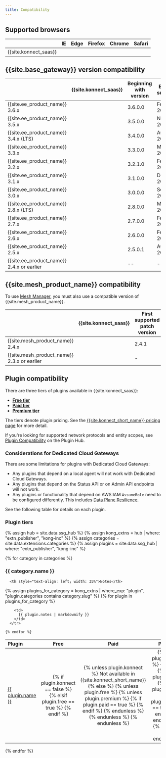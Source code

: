 ```yaml
---
title: Compatibility
---
```


## Supported browsers

|                                  | IE | Edge | Firefox | Chrome | Safari |
|----------------------------------|:--:|:----:|:-------:|:------:|:------:|
| {{site.konnect_saas}} |  <i class="fa fa-times"></i> | <i class="fa fa-check"></i> |  <i class="fa fa-check"></i> |  <i class="fa fa-check"></i> | <i class="fa fa-check"></i> |

## {{site.base_gateway}} version compatibility


|                                | {{site.konnect_saas}} | Beginning with version | End of support | 
|--------------------------------|:---------------------:|-------------------------------|----------------|
| {{site.ee_product_name}} 3.6.x | <i class="fa fa-check"></i>    | 3.6.0.0 | Feb 2025 
| {{site.ee_product_name}} 3.5.x | <i class="fa fa-check"></i>    | 3.5.0.0 | Nov 2024 
| {{site.ee_product_name}} 3.4.x (LTS)| <i class="fa fa-check"></i>    | 3.4.0.0 | Aug 2026 
| {{site.ee_product_name}} 3.3.x | <i class="fa fa-check"></i>    | 3.3.0.0 | May 2024
| {{site.ee_product_name}} 3.2.x | <i class="fa fa-check"></i>    | 3.2.1.0 | Feb 2024
| {{site.ee_product_name}} 3.1.x | <i class="fa fa-check"></i>    | 3.1.0.0 | Dec 2023
| {{site.ee_product_name}} 3.0.x | <i class="fa fa-check"></i>    | 3.0.0.0 | Sep 2023
| {{site.ee_product_name}} 2.8.x (LTS)| <i class="fa fa-check"></i>    | 2.8.0.0 | Mar 2025 
| {{site.ee_product_name}} 2.7.x | <i class="fa fa-check"></i>    | 2.7.0.0 | Feb 2023
| {{site.ee_product_name}} 2.6.x | <i class="fa fa-check"></i>    | 2.6.0.0 | Feb 2023
| {{site.ee_product_name}} 2.5.x | <i class="fa fa-check"></i>    | 2.5.0.1 | Aug 2022
| {{site.ee_product_name}} 2.4.x or earlier | <i class="fa fa-times"></i>    | -- | -- 



## {{site.mesh_product_name}} compatibility

To use [Mesh Manager](/konnect/mesh-manager/), you must also use a compatible version of {{site.mesh_product_name}}. 

|                                  | {{site.konnect_saas}} | First supported patch version
|--------------------------------|:---------------------:|-----------------------------
| {{site.mesh_product_name}} 2.4.x | <i class="fa fa-check"></i> | 2.4.1
| {{site.mesh_product_name}} 2.3.x or earlier | <i class="fa fa-times"></i> | -


## Plugin compatibility

There are three tiers of plugins available in {{site.konnect_saas}}:

* [**Free tier**](/hub/?tier=free&compatibility=konnect)
* [**Paid tier**](/hub/?tier=paid&compatibility=konnect)
* [**Premium tier**](/hub/?tier=premium&compatibility=konnect)

The tiers denote plugin pricing. See the [{{site.konnect_short_name}} pricing page](https://konghq.com/pricing) for more detail. 

If you're looking for supported network protocols and entity scopes, see [Plugin Compatibility](/hub/plugins/compatibility/) on the Plugin Hub.

### Considerations for Dedicated Cloud Gateways

There are some limitations for plugins with Dedicated Cloud Gateways:

* Any plugins that depend on a local agent will not work with Dedicated Cloud Gateways.
* Any plugins that depend on the Status API or on Admin API endpoints will not work.
* Any plugins or functionality that depend on AWS IAM `AssumeRole` need to be configured differently. 
This includes [Data Plane Resilience](/gateway/latest/kong-enterprise/cp-outage-handling/).

See the following table for details on each plugin.

### Plugin tiers

{% assign hub = site.data.ssg_hub %}
{% assign kong_extns = hub | where: "extn_publisher", "kong-inc" %}
{% assign categories = site.data.extensions.categories %}
{% assign plugins = site.data.ssg_hub | where: "extn_publisher", "kong-inc" %}

{% for category in categories %}
<h3 id="{{ category.slug }}">
  {{ category.name }}
</h3>

<table>
  <thead>
      <th style="text-align: left; width: 10%">Plugin</th>
      <th style="text-align: center">Free</th>
      <th style="text-align: center">Paid</th>
      <th style="text-align: center">Premium</th>

      <th style="text-align: left; width: 35%">Notes</th>
  </thead>
  <tbody>
    {% assign plugins_for_category = kong_extns | where_exp: "plugin", "plugin.categories contains category.slug" %}
    {% for plugin in plugins_for_category %}
      <tr>
        <td>
          <a href="{{plugin.url}}">{{ plugin.name }}</a>
        </td>
        <td style="text-align: center">
        {% if plugin.konnect == false %}
         <span></span>
        {% elsif plugin.free == true %}
          <i class="fa fa-check"></i>
        {% endif %}
        </td>
        <td style="text-align: center">
          {% unless plugin.konnect %}
            <span>Not available in {{site.konnect_short_name}}</span>
          {% else %}
            {% unless plugin.free %}
              {% unless plugin.premium %}
                {% if plugin.paid == true %}
                  <i class="fa fa-check"></i>
                {% endif %}
              {% endunless %}
            {% endunless %}
          {% endunless %}
        </td>
        <td style="text-align: center">
          {% unless plugin.konnect %}
            <span></span>
          {% else %}
            {% unless plugin.free %}
              {% unless plugin.paid %}
                {% if plugin.premium == true %}
                  <i class="fa fa-check"></i>
                {% endif %}
              {% endunless %}
            {% endunless %}
          {% endunless %}
        </td>
    
        <td>
          {{ plugin.notes | markdownify }}
        </td>
      </tr>

    {% endfor %}
  </tbody>
</table>

{% endfor %}

